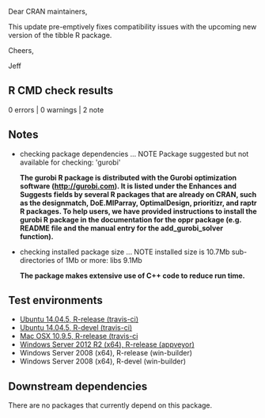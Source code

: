 Dear CRAN maintainers,

This update pre-emptively fixes compatibility issues with the upcoming new
version of the tibble R package.

Cheers,

Jeff

## R CMD check results

0 errors | 0 warnings | 2 note

## Notes

* checking package dependencies ... NOTE
    Package suggested but not available for checking: 'gurobi'

    **The gurobi R package is distributed with the Gurobi optimization software (http://gurobi.com). It is listed under the Enhances and Suggests fields by several R packages that are already on CRAN, such as the designmatch, DoE.MIParray, OptimalDesign, prioritizr, and raptr R packages. To help users, we have provided instructions to install the gurobi R package in the documentation for the oppr package (e.g. README file and the manual entry for the add_gurobi_solver function).**

* checking installed package size ... NOTE
    installed size is 10.7Mb
    sub-directories of 1Mb or more:
      libs   9.1Mb

    **The package makes extensive use of C++ code to reduce run time.**

## Test environments

* [Ubuntu 14.04.5, R-release (travis-ci)](https://travis-ci.org/prioritizr/oppr/builds)
* [Ubuntu 14.04.5, R-devel (travis-ci)](https://travis-ci.org/prioritizr/oppr/builds)
* [Mac OSX 10.9.5, R-release (travis-ci](https://travis-ci.org/prioritizr/oppr/builds)
* [Windows Server 2012 R2 (x64), R-release (appveyor)](https://ci.appveyor.com/project/jeffreyhanson/oppr)
* Windows Server 2008 (x64), R-release (win-builder)
* Windows Server 2008 (x64), R-devel (win-builder)

## Downstream dependencies

There are no packages that currently depend on this package.
